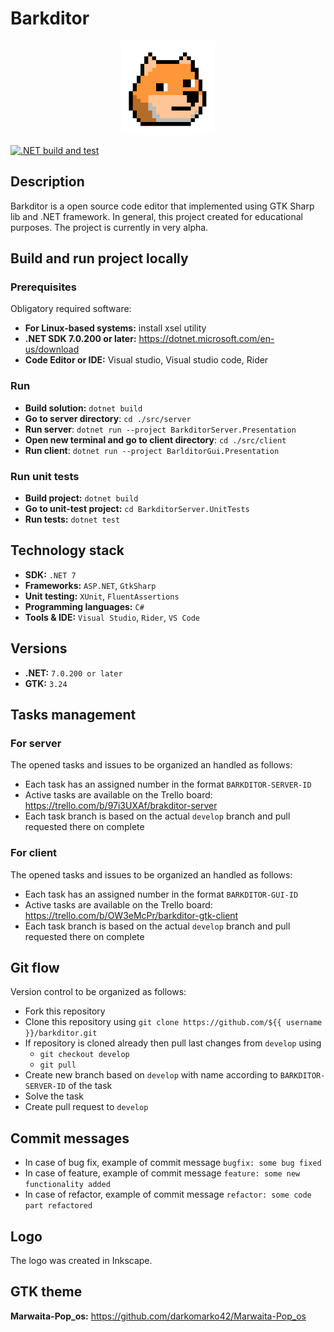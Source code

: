 # Barkditor

<p align="center">
    <img src="./img/barkditor-logo.svg" width="150" height="150" alt="Barkditor logo">
</p>

[![.NET build and test](https://github.com/Khachatur-Khachatryan/barkditor/actions/workflows/build_and_test.yml/badge.svg)](https://github.com/Khachatur-Khachatryan/barkditor/actions/workflows/build_and_test.yml)

## Description
Barkditor is a open source code editor that implemented using GTK Sharp lib and .NET framework.
In general, this project created for educational purposes.
The project is currently in very alpha.

## Build and run project locally

### Prerequisites

Obligatory required software:

- **For Linux-based systems:** install xsel utility
- **.NET SDK 7.0.200 or later:** https://dotnet.microsoft.com/en-us/download
- **Code Editor or IDE:** Visual studio, Visual studio code, Rider

### Run

- **Build solution:** `dotnet build`
- **Go to server directory**: `cd ./src/server`
- **Run server**: `dotnet run --project BarkditorServer.Presentation`
- **Open new terminal and go to client directory**: `cd ./src/client`
- **Run client**: `dotnet run --project BarlditorGui.Presentation`

### Run unit tests

- **Build project:** `dotnet build`
- **Go to unit-test project:** `cd BarkditorServer.UnitTests`
- **Run tests:** `dotnet test`

## Technology stack

- **SDK:** `.NET 7`
- **Frameworks:** `ASP.NET`, `GtkSharp`
- **Unit testing:** `XUnit`, `FluentAssertions`
- **Programming languages:** `C#`
- **Tools & IDE:** `Visual Studio`, `Rider`, `VS Code`

## Versions

- **.NET:** `7.0.200 or later`
- **GTK:** `3.24`

## Tasks management

### For server

The opened tasks and issues to be organized an handled as follows:

- Each task has an assigned number in the format `BARKDITOR-SERVER-ID`
- Active tasks are available on the Trello board: https://trello.com/b/97i3UXAf/brakditor-server
- Each task branch is based on the actual `develop` branch and pull requested there on complete

### For client

The opened tasks and issues to be organized an handled as follows:

- Each task has an assigned number in the format `BARKDITOR-GUI-ID`
- Active tasks are available on the Trello board: https://trello.com/b/OW3eMcPr/barkditor-gtk-client
- Each task branch is based on the actual `develop` branch and pull requested there on complete


## Git flow

Version control to be organized as follows:

- Fork this repository
- Clone this repository using `git clone https://github.com/${{ username }}/barkditor.git`
- If repository is cloned already then pull last changes from `develop` using
    - `git checkout develop`
    - `git pull`
- Create new branch based on `develop` with name according to `BARKDITOR-SERVER-ID` of the task
- Solve the task
- Create pull request to `develop`

## Commit messages

- In case of bug fix, example of commit message `bugfix: some bug fixed`
- In case of feature, example of commit message `feature: some new functionality added`
- In case of refactor, example of commit message `refactor: some code part refactored`

## Logo

The logo was created in Inkscape.

## GTK theme

**Marwaita-Pop_os:** https://github.com/darkomarko42/Marwaita-Pop_os